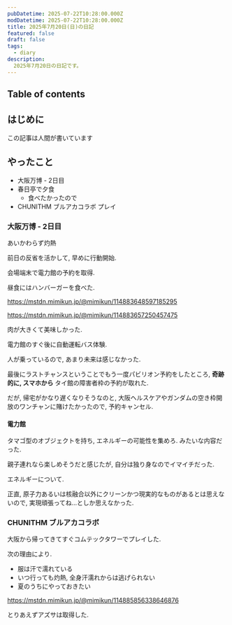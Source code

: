 ```yaml
---
pubDatetime: 2025-07-22T10:28:00.000Z
modDatetime: 2025-07-22T10:28:00.000Z
title: 2025年7月20日(日)の日記
featured: false
draft: false
tags:
  - diary
description:
  2025年7月20日の日記です。
---
```


## Table of contents

## はじめに

この記事は人間が書いています

## やったこと

- 大阪万博 - 2日目
- 春日亭で夕食
    - 食べたかったので
- CHUNITHM ブルアカコラボ プレイ

### 大阪万博 - 2日目

あいかわらず灼熱

前日の反省を活かして, 早めに行動開始.

会場端末で電力館の予約を取得.

昼食にはハンバーガーを食べた.

https://mstdn.mimikun.jp/@mimikun/114883648597185295

https://mstdn.mimikun.jp/@mimikun/114883657250457475

肉が大きくて美味しかった.

電力館のすぐ後に自動運転バス体験.

人が乗っているので, あまり未来は感じなかった.

最後にラストチャンスということでもう一度パビリオン予約をしたところ, **奇跡的に, スマホから** タイ館の障害者枠の予約が取れた.

だが, 帰宅がかなり遅くなりそうなのと, 大阪ヘルスケアやガンダムの空き枠開放のワンチャンに賭けたかったので, 予約キャンセル.

#### 電力館

タマゴ型のオブジェクトを持ち, エネルギーの可能性を集めろ. みたいな内容だった.

親子連れなら楽しめそうだと感じたが, 自分は独り身なのでイマイチだった.

エネルギーについて.

正直, 原子力あるいは核融合以外にクリーンかつ現実的なものがあるとは思えないので, 実現頑張ってね…としか思えなかった.

### CHUNITHM ブルアカコラボ

大阪から帰ってきてすぐコムテックタワーでプレイした.

次の理由により.

- 服は汗で濡れている
- いつ行っても灼熱, 全身汗濡れからは逃げられない
- 夏のうちにやっておきたい

https://mstdn.mimikun.jp/@mimikun/114885856338646876

とりあえずアズサは取得した.

